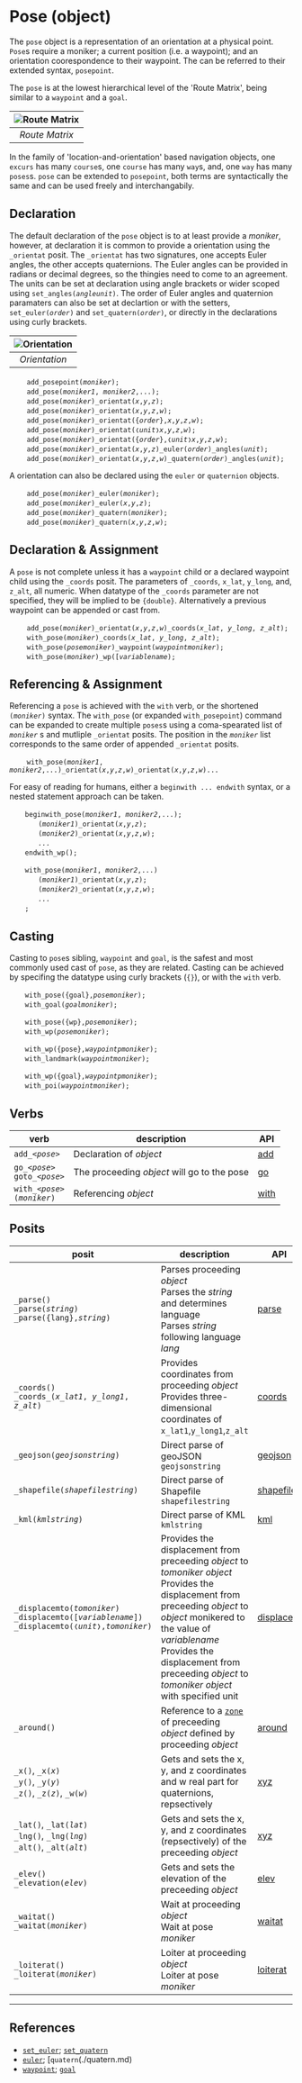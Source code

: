 # Pose (object)
The `pose` object is a representation of an orientation at a physical point. `Pose`s require a moniker; a current position (i.e. a waypoint); and an orientation coorespondence to their waypoint. The can be referred to their extended syntax, `posepoint`.

The `pose` is at the lowest hierarchical level of the 'Route Matrix', being similar to a `waypoint`  and a `goal`.

| ![Route Matrix](/_img/route_matrix.jpeg "Route Matrix") |
| :---: |
| *Route Matrix* |

In the family of 'location-and-orientation' based navigation objects, one `excurs` has many `course`s, one `course` has many `way`s, and, one `way` has many `poses`s. `pose` can be extended to `posepoint`, both terms are syntactically the same and can be used freely and interchangabily. 

<a name="declare"></a>
## Declaration
The default declaration of the `pose` object is to at least provide a *moniker*, however, at declaration it is common to provide a orientation using the `_orientat` posit. The `_orientat` has two signatures, one accepts Euler angles, the other accepts quaternions.  The Euler angles can be provided in radians or decimal degrees, so the thingies need to come to an agreement.  The units can be set at declaration using angle brackets or wider scoped using `set_angles(`*`angleunit`*`)`.  The order of Euler angles and quaternion paramaters can also be set at declartion or with the setters, `set_euler(`*`order`*`)` and `set_quatern(`*`order`*`)`, or directly in the declarations using curly brackets.

| ![Orientation](/_img/orientat.png "Orientation") |
| :---: |
| *Orientation* |

&nbsp;&nbsp;&nbsp;&nbsp;&nbsp;&nbsp;` add_posepoint(`*`moniker`*`);`<br>
&nbsp;&nbsp;&nbsp;&nbsp;&nbsp;&nbsp;` add_pose(`*`moniker1`*`, `*`moniker2`*`,...);`<br>
&nbsp;&nbsp;&nbsp;&nbsp;&nbsp;&nbsp;` add_pose(`*`moniker`*`)_orientat(`*`x`*`,`*`y`*`,`*`z`*`);`<br>
&nbsp;&nbsp;&nbsp;&nbsp;&nbsp;&nbsp;` add_pose(`*`moniker`*`)_orientat(`*`x`*`,`*`y`*`,`*`z`*`,`*`w`*`);`<br>
&nbsp;&nbsp;&nbsp;&nbsp;&nbsp;&nbsp;` add_pose(`*`moniker`*`)_orientat({`*`order`*`},`*`x`*`,`*`y`*`,`*`z`*`,`*`w`*`);`<br>
&nbsp;&nbsp;&nbsp;&nbsp;&nbsp;&nbsp;` add_pose(`*`moniker`*`)_orientat(❬`*`unit`*`❭`*`x`*`,`*`y`*`,`*`z`*`,`*`w`*`);`<br>
&nbsp;&nbsp;&nbsp;&nbsp;&nbsp;&nbsp;` add_pose(`*`moniker`*`)_orientat({`*`order`*`},❬`*`unit`*`❭`*`x`*`,`*`y`*`,`*`z`*`,`*`w`*`);`<br>
&nbsp;&nbsp;&nbsp;&nbsp;&nbsp;&nbsp;` add_pose(`*`moniker`*`)_orientat(`*`x`*`,`*`y`*`,`*`z`*`)_euler(`*`order`*`)_angles(`*`unit`*`);`<br>
&nbsp;&nbsp;&nbsp;&nbsp;&nbsp;&nbsp;` add_pose(`*`moniker`*`)_orientat(`*`x`*`,`*`y`*`,`*`z`*`,`*`w`*`)_quatern(`*`order`*`)_angles(`*`unit`*`);`

A orientation can also be declared using the `euler` or `quaternion` objects.

&nbsp;&nbsp;&nbsp;&nbsp;&nbsp;&nbsp;` add_pose(`*`moniker`*`)_euler(`*`moniker`*`);`<br>
&nbsp;&nbsp;&nbsp;&nbsp;&nbsp;&nbsp;` add_pose(`*`moniker`*`)_euler(`*`x`*`,`*`y`*`,`*`z`*`);`<br>
&nbsp;&nbsp;&nbsp;&nbsp;&nbsp;&nbsp;` add_pose(`*`moniker`*`)_quatern(`*`moniker`*`);`<br>
&nbsp;&nbsp;&nbsp;&nbsp;&nbsp;&nbsp;` add_pose(`*`moniker`*`)_quatern(`*`x`*`,`*`y`*`,`*`z`*`,`*`w`*`);`

<a name="declare_assign"></a>
## Declaration & Assignment
A `pose` is not complete unless it has a `waypoint` child or a declared waypoint child using the `_coords` posit. The parameters of `_coords`, `x_lat`, `y_long`, and, `z_alt`, all numeric.  When datatype of the `_coords` parameter are not specified, they will be implied to be `{double}`. Alternatively a previous waypoint can be appended or cast from.

&nbsp;&nbsp;&nbsp;&nbsp;&nbsp;&nbsp;` add_pose(`*`moniker`*`)_orientat(`*`x`*`,`*`y`*`,`*`z`*`,`*`w`*`)_coords(`*`x_lat`*`, `*`y_long`*`, `*`z_alt`*`);`<br>
&nbsp;&nbsp;&nbsp;&nbsp;&nbsp;&nbsp;` with_pose(`*`moniker`*`)_coords(`*`x_lat`*`, `*`y_long`*`, `*`z_alt`*`);`<br>
&nbsp;&nbsp;&nbsp;&nbsp;&nbsp;&nbsp;` with_pose(`*`posemoniker`*`)_waypoint(`*`waypointmoniker`*`);`<br>
&nbsp;&nbsp;&nbsp;&nbsp;&nbsp;&nbsp;` with_pose(`*`moniker`*`)_wp([`*`variablename`*`);`

## Referencing & Assignment
Referencing a `pose` is achieved with the `with` verb, or the shortened `(`*`moniker`*`)` syntax. The `with_pose` (or expanded `with_posepoint`) command can be expanded to create multiple `poses`s using a coma-spearated list of *`moniker`* s and mutliple `_orientat` posits. The position in the *`moniker`* list corresponds to the same order of appended `_orientat` posits. 

&nbsp;&nbsp;&nbsp;&nbsp;&nbsp;&nbsp;` with_pose(`*`moniker1`*`, `*`moniker2`*`,...)_orientat(`*`x`*`,`*`y`*`,`*`z`*`,`*`w`*`)_orientat(`*`x`*`,`*`y`*`,`*`z`*`,`*`w`*`)...`

For easy of reading for humans, either a `beginwith ... endwith` syntax, or a nested statement approach can be taken.

&nbsp;&nbsp;&nbsp;&nbsp;&nbsp;&nbsp; `beginwith_pose(`*`moniker1`*`, `*`moniker2`*`,...);`<br>
&nbsp;&nbsp;&nbsp;&nbsp;&nbsp;&nbsp;&nbsp;&nbsp;&nbsp;&nbsp;&nbsp;&nbsp; `(`*`moniker1`*`)_orientat(`*`x`*`,`*`y`*`,`*`z`*`);`<br>
&nbsp;&nbsp;&nbsp;&nbsp;&nbsp;&nbsp;&nbsp;&nbsp;&nbsp;&nbsp;&nbsp;&nbsp; `(`*`moniker2`*`)_orientat(`*`x`*`,`*`y`*`,`*`z`*`,`*`w`*`);`<br>
&nbsp;&nbsp;&nbsp;&nbsp;&nbsp;&nbsp;&nbsp;&nbsp;&nbsp;&nbsp;&nbsp;&nbsp; *`...`*<br>
&nbsp;&nbsp;&nbsp;&nbsp;&nbsp;&nbsp; `endwith_wp();`

&nbsp;&nbsp;&nbsp;&nbsp;&nbsp;&nbsp; `with_pose(`*`moniker1`*`, `*`moniker2`*`,...)`<br>
&nbsp;&nbsp;&nbsp;&nbsp;&nbsp;&nbsp;&nbsp;&nbsp;&nbsp;&nbsp;&nbsp;&nbsp; `(`*`moniker1`*`)_orientat(`*`x`*`,`*`y`*`,`*`z`*`);`<br>
&nbsp;&nbsp;&nbsp;&nbsp;&nbsp;&nbsp;&nbsp;&nbsp;&nbsp;&nbsp;&nbsp;&nbsp; `(`*`moniker2`*`)_orientat(`*`x`*`,`*`y`*`,`*`z`*`,`*`w`*`);`<br>
&nbsp;&nbsp;&nbsp;&nbsp;&nbsp;&nbsp;&nbsp;&nbsp;&nbsp;&nbsp;&nbsp;&nbsp; *`...`*<br>
&nbsp;&nbsp;&nbsp;&nbsp;&nbsp;&nbsp; `;`

## Casting
Casting to `pose`s sibling, `waypoint` and `goal`, is the safest and most commonly used cast of `pose`, as they are related. Casting can be achieved by specifing the datatype using curly brackets (`{}`), or with the `with` verb.

&nbsp;&nbsp;&nbsp;&nbsp;&nbsp;&nbsp; `with_pose({goal},`*`posemoniker`*`);`<br>
&nbsp;&nbsp;&nbsp;&nbsp;&nbsp;&nbsp; `with_goal(`*`goalmoniker`*`);`<br>

&nbsp;&nbsp;&nbsp;&nbsp;&nbsp;&nbsp; `with_pose({wp},`*`posemoniker`*`);`<br>
&nbsp;&nbsp;&nbsp;&nbsp;&nbsp;&nbsp; `with_wp(`*`posemoniker`*`);`<br>

&nbsp;&nbsp;&nbsp;&nbsp;&nbsp;&nbsp; `with_wp({pose},`*`waypointpmoniker`*`);`<br>
&nbsp;&nbsp;&nbsp;&nbsp;&nbsp;&nbsp; `with_landmark(`*`waypointmoniker`*`);`<br>

&nbsp;&nbsp;&nbsp;&nbsp;&nbsp;&nbsp; `with_wp({goal},`*`waypointpmoniker`*`);`<br>
&nbsp;&nbsp;&nbsp;&nbsp;&nbsp;&nbsp; `with_poi(`*`waypointmoniker`*`);`<br>

## Verbs
| verb | description | API |
| --- | -------- | --- |
| <a name="add"></a> `add_`*`<pose>`* | Declaration of *<pose>* *object* | [add](../../abstract/verb/add.md#pose) |
| <a name="go"></a> `go_`*`<pose>`*<br>`goto_`*`<pose>`* | The proceeding *object* will go to the pose *<pose>* | [go](../verb/go.md#pose) |
| <a name="with"></a> `with_`*`<pose>`*<br>`(`*`moniker`*`)` | Referencing *<pose>* *object* | [with](../../abstract/verb/with.md) |


## Posits
| posit | description | API |
| --- | -------- | --- |
| <a name="parse"></a> `_parse()`<br>`_parse(`*`string`*`)`<br>`_parse({lang},`*`string`*`)` | Parses proceeding *object*<br>Parses the *string* and determines language<br>Parses *string* following language *lang* | [parse](../funct/parse.md#pose) |
| <a name="coords_a"></a> `_coords()`<br>`_coords_(`*`x_lat1`*`, `*`y_long1`*`, `*`z_alt`*`)` | Provides coordinates from proceeding *object*<br>Provides three-dimensional coordinates of `x_lat1`,`y_long1`,`z_alt` | [coords](../obj/coords.md#pose) |
| <a name="geojson"></a> `_geojson(`*`geojsonstring`*`)` | Direct parse of geoJSON `geojsonstring`| [geojson](../funct/geojson.md#pose) |
| <a name="shapefile"></a> `_shapefile(`*`shapefilestring`*`)` | Direct parse of Shapefile `shapefilestring`| [shapefile](../funct/shapefile.md#pose) |
| <a name="kml"></a> `_kml(`*`kmlstring`*`)` | Direct parse of KML `kmlstring`| [kml](../funct/kml.md#pose) |
| <a name="displacemto"></a> `_displacemto(`*`tomoniker`*`)`<br>`_displacemto([`*`variablename`*`])`<br>`_displacemto(❬`*`unit`*`❭,`*`tomoniker`*`)` | Provides the displacement from preceeding *object* to *tomoniker* *object*<br>Provides the displacement from preceeding *object* to *object* monikered to the value of *variablename*<br>Provides the displacement from preceeding *object* to *tomoniker* *object* with specified unit | [displacem](./displacem.md#pose) |
| <a name="around"></a> `_around()` | Reference to a [`zone`](./zone.md) of preceeding *object* defined by proceeding *object* | [around](../condit/around.md#pose) |
| <a name="coords_b"></a> `_x()`, `_x(`*`x`*`)`<br>`_y()`, `_y(`*`y`*`)`<br>`_z()`, `_z(`*`z`*`)`, `_w(`*`w`*`)` | Gets and sets the x, y, and z coordinates and w real part for quaternions, repsectively| [xyz](../../abstract/funct/xyz.md#pose) |
| <a name="coords_c"></a> `_lat()`, `_lat(`*`lat`*`)`<br>`_lng()`, `_lng(`*`lng`*`)`<br>`_alt()`, `_alt(`*`alt`*`)` | Gets and sets the x, y, and z coordinates (repsectively) of the preceeding *object* | [xyz](../funct/latlngalt.md#pose) |
| <a name="elevation"></a> `_elev()`<br>`_elevation(`*`elev`*`)` | Gets and sets the elevation of the preceeding *object* | [elev](../funct/elev.md#pose) |
| <a name="waitat"></a> `_waitat()`<br>`_waitat(`*`moniker`*`)` | Wait at proceeding *object*<br>Wait at pose *moniker* | [waitat](../funct/waitat.md#pose) |
| <a name="loiterat"></a> `_loiterat()`<br>`_loiterat(`*`moniker`*`)` | Loiter at proceeding *object*<br>Loiter at pose *moniker*  | [loiterat](../funct/loiterat.md#pose) |

---
## References

* [`set_euler`](../setter/euler.md); [`set_quatern`](../setter/quatern.md)
* [`euler`](./euler.md); [`quatern`(./quatern.md)
* [`waypoint`](./waypoint.md); [`goal`](./goal.md)